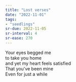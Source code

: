 ```yaml
---
title: "Lost verses"
date: "2022-11-01"
tags:
- "seedlings"
sr-due: 2022-11-05
sr-interval: 4
sr-ease: 270
---
```


Your eyes begged me  
to take you home  
and yet my heart feels satisfied  
That you've been mine  
Even for just a while  